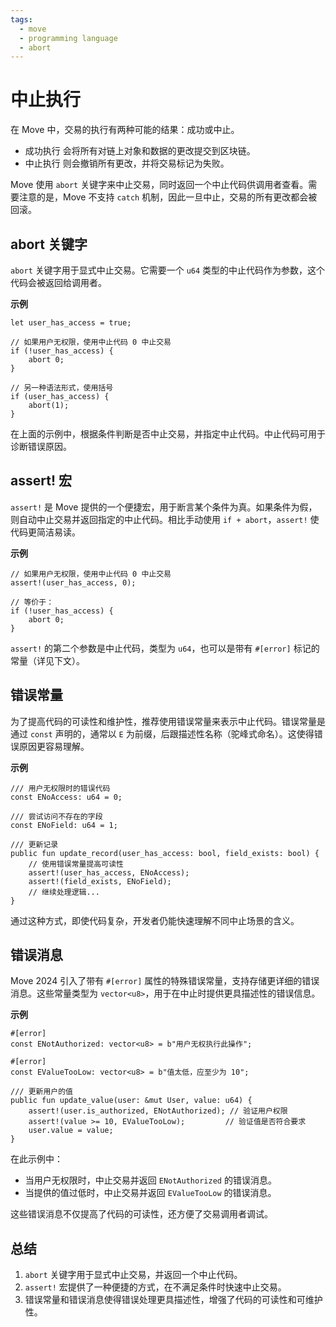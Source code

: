 ```yaml
---
tags:
  - move
  - programming language
  - abort
---
```


**中止执行**
============

在 Move 中，交易的执行有两种可能的结果：成功或中止。
- 成功执行 会将所有对链上对象和数据的更改提交到区块链。
- 中止执行 则会撤销所有更改，并将交易标记为失败。

Move 使用 `abort` 关键字来中止交易，同时返回一个中止代码供调用者查看。需要注意的是，Move 不支持 `catch` 机制，因此一旦中止，交易的所有更改都会被回滚。

**abort 关键字**
----------------

`abort` 关键字用于显式中止交易。它需要一个 `u64` 类型的中止代码作为参数，这个代码会被返回给调用者。

**示例**

```move
let user_has_access = true;

// 如果用户无权限，使用中止代码 0 中止交易
if (!user_has_access) {
    abort 0;
}

// 另一种语法形式，使用括号
if (user_has_access) {
    abort(1);
}
```

在上面的示例中，根据条件判断是否中止交易，并指定中止代码。中止代码可用于诊断错误原因。

**assert! 宏**
--------------

`assert!` 是 Move 提供的一个便捷宏，用于断言某个条件为真。如果条件为假，则自动中止交易并返回指定的中止代码。相比手动使用 `if + abort`，`assert!` 使代码更简洁易读。

**示例**

```move
// 如果用户无权限，使用中止代码 0 中止交易
assert!(user_has_access, 0);

// 等价于：
if (!user_has_access) {
    abort 0;
}
```

`assert!` 的第二个参数是中止代码，类型为 `u64`，也可以是带有 `#[error]` 标记的常量（详见下文）。

**错误常量**
------------

为了提高代码的可读性和维护性，推荐使用错误常量来表示中止代码。错误常量是通过 `const` 声明的，通常以 `E` 为前缀，后跟描述性名称（驼峰式命名）。这使得错误原因更容易理解。

**示例**

```move
/// 用户无权限时的错误代码
const ENoAccess: u64 = 0;

/// 尝试访问不存在的字段
const ENoField: u64 = 1;

/// 更新记录
public fun update_record(user_has_access: bool, field_exists: bool) {
    // 使用错误常量提高可读性
    assert!(user_has_access, ENoAccess);
    assert!(field_exists, ENoField);
    // 继续处理逻辑...
}
```

通过这种方式，即使代码复杂，开发者仍能快速理解不同中止场景的含义。

**错误消息**
------------

Move 2024 引入了带有 `#[error]` 属性的特殊错误常量，支持存储更详细的错误消息。这些常量类型为 `vector<u8>`，用于在中止时提供更具描述性的错误信息。

**示例**

```move
#[error]
const ENotAuthorized: vector<u8> = b"用户无权执行此操作";

#[error]
const EValueTooLow: vector<u8> = b"值太低，应至少为 10";

/// 更新用户的值
public fun update_value(user: &mut User, value: u64) {
    assert!(user.is_authorized, ENotAuthorized); // 验证用户权限
    assert!(value >= 10, EValueTooLow);         // 验证值是否符合要求
    user.value = value;
}
```

在此示例中：
- 当用户无权限时，中止交易并返回 `ENotAuthorized` 的错误消息。
- 当提供的值过低时，中止交易并返回 `EValueTooLow` 的错误消息。

这些错误消息不仅提高了代码的可读性，还方便了交易调用者调试。

**总结**
--------

1. `abort` 关键字用于显式中止交易，并返回一个中止代码。
2. `assert!` 宏提供了一种便捷的方式，在不满足条件时快速中止交易。
3. 错误常量和错误消息使得错误处理更具描述性，增强了代码的可读性和可维护性。
